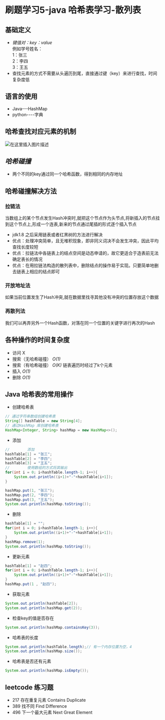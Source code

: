 # 刷题学习5-java 哈希表学习-散列表


## 基础定义
* _键值对：key：value_  
例如学号姓名：  
1：张三  
2：李四  
3：王五  
* 查找元素的方式不需要从头遍历到尾，直接通过键（key）来进行查找，时间复杂度低

## 语言的使用
* Java---HashMap  
* python----字典

## 哈希查找对应元素的机制
![在这里插入图片描述](https://img-blog.csdnimg.cn/9b73f81d8d8b4cdba6e610aa844a27c6.png?x-oss-process=image/watermark,type_ZHJvaWRzYW5zZmFsbGJhY2s,shadow_50,text_Q1NETiBAU3R1X2FydA==,size_20,color_FFFFFF,t_70,g_se,x_16#pic_center)

## _哈希碰撞_  
* 两个不同的key通过同一个哈希函数，得到相同的内存地址  

## 哈希碰撞解决方法
### 拉链法
当数组上的某个节点发生Hash冲突时,就把这个节点作为头节点,将新插入的节点挂到这个节点上,形成一个连表,新来的节点通过尾插的形式逐个插入节点
* jdk1.8 之后采用链表或者红黑树的方法进行解决
* 优点：处理冲突简单，且无堆积现象，即非同义词决不会发生冲突，因此平均查找长度较短
* 优点：拉链法中各链表上的结点空间是动态申请的，故它更适合于造表前无法确定表长的情况
* 优点：在用拉链法构造的散列表中，删除结点的操作易于实现。只要简单地删去链表上相应的结点即可
### 开放地址法
如果当前位置发生了Hash冲突,就在数据里找寻其他没有冲突的位置存放这个数据
### 再散列法
我们可以再弄另外一个Hash函数，对落在同一个位置的关键字进行再次的Hash

## 各种操作的时间复杂度
* 访问 X  
* 搜索（无哈希碰撞） _O(1)_  
* 搜索（有哈希碰撞） _O(K)_ 链表遍历时经过了k个元素  
* 插入 _O(1)_  
* 删除 _O(1)_  

## Java 哈希表的常用操作
* 创建哈希表  
```java
// 通过字符串数组创建哈希表
String[] hashTable = new String[4];
// 通过HashMap 库创建哈希表
HashMap<Integer, String> hashMap = new HashMap<>();
```
* 添加  
```java
//        添加
hashTable[1] = "张三";
hashTable[2] = "李四";
hashTable[3] = "王五";
//        使用数组的方式将其输出
for(int i = 0; i<hashTable.length-1; i++){
    System.out.println((i+1)+"-"+hashTable[i+1]);
}

hashMap.put(1, "张三");
hashMap.put(2, "李四");
hashMap.put(3, "王五");
System.out.println(hashMap.toString());
```
* 删除  
```java
hashTable[1] = "";
for(int i = 0; i<hashTable.length-1; i++){
    System.out.println((i+1)+"-"+hashTable[i+1]);
}
hashMap.remove(1);
System.out.println(hashMap.toString());
```
* 更新元素  
```java
hashTable[1] = "赵四";
for(int i = 0; i<hashTable.length-1; i++){
    System.out.println((i+1)+"-"+hashTable[i+1]);
}
hashMap.put(1 , "赵四");
```
* 获取元素  
```java
System.out.println(hashTable[2]);
System.out.println(hashMap.get(2));
```
* 检查key的值是否存在  
```java
System.out.println(hashMap.containsKey(3));
```
* 哈希表的长度  
```java
System.out.println(hashTable.length);// 有一个内存位置为空，4
System.out.println(hashMap.size());
```
* 哈希表是否还有元素  
```java
System.out.println(hashMap.isEmpty());
```
## leetcode 练习题
* 217 存在重复元素 Contains Duplicate  
* 389 找不同 Find Difference  
* 496 下一个最大元素 Next Great Element  
